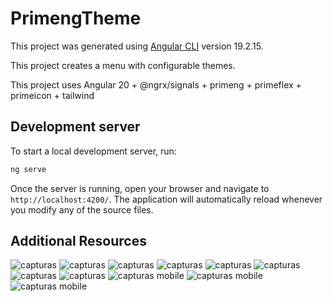 # PrimengTheme

This project was generated using [Angular CLI](https://github.com/angular/angular-cli) version 19.2.15.

This project creates a menu with configurable themes.

This project uses Angular 20 + @ngrx/signals + primeng + primeflex + primeicon + tailwind

## Development server

To start a local development server, run:

```bash
ng serve
```

Once the server is running, open your browser and navigate to `http://localhost:4200/`. The application will automatically reload whenever you modify any of the source files.


## Additional Resources

![capturas](./assets/screenshot_1.png)
![capturas](./assets/screenshot_2.png)
![capturas](./assets/screenshot_3.png)
![capturas](./assets/screenshot_4.png)
![capturas](./assets/screenshot_5.png)
![capturas](./assets/screenshot_6.png)
![capturas](./assets/screenshot_7.png)
![capturas](./assets/screenshot_8.png)
![capturas mobile](./assets/screenshot_9.png)
![capturas mobile](./assets/screenshot_10.png)
![capturas mobile](./assets/screenshot_11.png)
